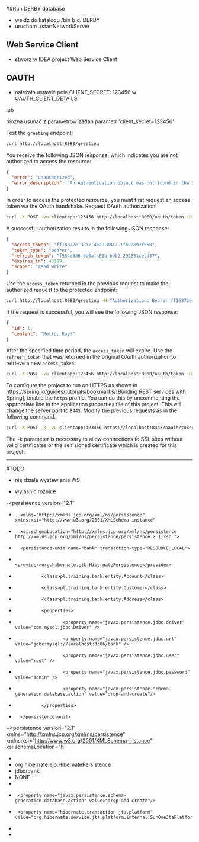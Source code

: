 

##Run DERBY database

- wejdz do katalogu /bin b.d. DERBY
- uruchom
    ./startNetworkServer

## Web Service Client

- stworz w IDEA project Web Service Client


## OAUTH

- należało ustawić pole CLIENT_SECRET: 123456 w OAUTH_CLIENT_DETAILS

lub

  można usunać z parametrow zadan parametr 'client_secret=123456'


Test the `greeting` endpoint:

```sh
curl http://localhost:8080/greeting
```

You receive the following JSON response, which indicates you are not authorized to access the resource:

```json
{
  "error": "unauthorized",
  "error_description": "An Authentication object was not found in the SecurityContext"
}
```

In order to access the protected resource, you must first request an access token via the OAuth handshake. Request OAuth authorization:

```sh
curl -X POST -vu clientapp:123456 http://localhost:8080/oauth/token -H "Accept: application/json" -d "password=spring&username=roy&grant_type=password&scope=read%20write&client_secret=123456&client_id=clientapp"
```

A successful authorization results in the following JSON response:

```json
{
  "access_token": "ff16372e-38a7-4e29-88c2-1fb92897f558",
  "token_type": "bearer",
  "refresh_token": "f554d386-0b0a-461b-bdb2-292831cecd57",
  "expires_in": 43199,
  "scope": "read write"
}
```

Use the `access_token` returned in the previous request to make the authorized request to the protected endpoint:

```sh
curl http://localhost:8080/greeting -H "Authorization: Bearer ff16372e-38a7-4e29-88c2-1fb92897f558"
```

If the request is successful, you will see the following JSON response:

```json
{
  "id": 1,
  "content": "Hello, Roy!"
}
```

After the specified time period, the `access_token` will expire. Use the `refresh_token` that was returned in the original OAuth authorization to retrieve a new `access_token`:

```sh
curl -X POST -vu clientapp:123456 http://localhost:8080/oauth/token -H "Accept: application/json" -d "grant_type=refresh_token&refresh_token=f554d386-0b0a-461b-bdb2-292831cecd57&client_secret=123456&client_id=clientapp"
```
To configure the project to run on HTTPS as shown in https://spring.io/guides/tutorials/bookmarks/[Building REST services with Spring], enable the `https` profile. You can do this by uncommenting the appropriate line in the application.properties file of this project. This will change the server port to `8443`. Modify the previous requests as in the following command.

```sh
curl -X POST -k -vu clientapp:123456 https://localhost:8443/oauth/token -H "Accept: application/json" -d "password=spring&username=roy&grant_type=password&scope=read%20write&client_secret=123456&client_id=clientapp"
```

The `-k` parameter is necessary to allow connections to SSL sites without valid certificates or the self signed certificate which is created for this project.

------------------------------------------------
#TODO

- nie dziala wystawienie WS

- wyjasnic roznice


-<persistence version="2.1"
-       xmlns="http://xmlns.jcp.org/xml/ns/persistence" xmlns:xsi="http://www.w3.org/2001/XMLSchema-instance"
-       xsi:schemaLocation="http://xmlns.jcp.org/xml/ns/persistence http://xmlns.jcp.org/xml/ns/persistence/persistence_2_1.xsd ">
-       <persistence-unit name="bank" transaction-type="RESOURCE_LOCAL">
-               <provider>org.hibernate.ejb.HibernatePersistence</provider>
-               <class>pl.training.bank.entity.Account</class>
-               <class>pl.training.bank.entity.Customer</class>
-               <class>pl.training.bank.entity.Address</class>
-               <properties>
-                       <property name="javax.persistence.jdbc.driver" value="com.mysql.jdbc.Driver" />
-                       <property name="javax.persistence.jdbc.url" value="jdbc:mysql://localhost:3306/bank" />
-                       <property name="javax.persistence.jdbc.user" value="root" />
-                       <property name="javax.persistence.jdbc.password" value="admin" />
-                       <property name="javax.persistence.schema-generation.database.action" value="drop-and-create"/>
-               </properties>
-       </persistence-unit>
+<persistence version="2.1" xmlns="http://xmlns.jcp.org/xml/ns/persistence" xmlns:xsi="http://www.w3.org/2001/XMLSchema-instance" xsi:schemaLocation="h
+  <persistence-unit name="bank" transaction-type="JTA">
+    <provider>org.hibernate.ejb.HibernatePersistence</provider>
+    <jta-data-source>jdbc/bank</jta-data-source>
+    <validation-mode>NONE</validation-mode>
+    <properties>
+      <property name="javax.persistence.schema-generation.database.action" value="drop-and-create"/>
+      <property name="hibernate.transaction.jta.platform" value="org.hibernate.service.jta.platform.internal.SunOneJtaPlatform"/>
+    </properties>
+  </persistence-unit>


